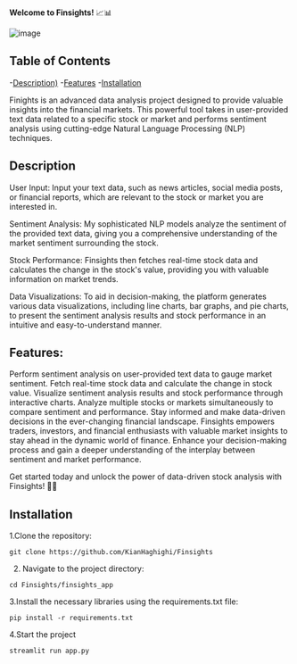 **Welcome to Finsights!** 📈📊

![image](https://github.com/user-attachments/assets/08d9c97d-596a-4e70-a37b-576e1e4bc6aa)

## Table of Contents

  -[Description)](#Description)
  -[Features](#Features)
  -[Installation](#Installation)

Finights is an advanced data analysis project designed to provide valuable insights into the financial markets. This powerful tool takes in user-provided text data related to a specific stock or market and performs sentiment analysis using cutting-edge Natural Language Processing (NLP) techniques.

## Description

User Input: Input your text data, such as news articles, social media posts, or financial reports, which are relevant to the stock or market you are interested in.

Sentiment Analysis: My sophisticated NLP models analyze the sentiment of the provided text data, giving you a comprehensive understanding of the market sentiment surrounding the stock.

Stock Performance: Finsights then fetches real-time stock data and calculates the change in the stock's value, providing you with valuable information on market trends.

Data Visualizations: To aid in decision-making, the platform generates various data visualizations, including line charts, bar graphs, and pie charts, to present the sentiment analysis results and stock performance in an intuitive and easy-to-understand manner.

## Features:

Perform sentiment analysis on user-provided text data to gauge market sentiment.
Fetch real-time stock data and calculate the change in stock value.
Visualize sentiment analysis results and stock performance through interactive charts.
Analyze multiple stocks or markets simultaneously to compare sentiment and performance.
Stay informed and make data-driven decisions in the ever-changing financial landscape.
Finsights empowers traders, investors, and financial enthusiasts with valuable market insights to stay ahead in the dynamic world of finance. Enhance your decision-making process and gain a deeper understanding of the interplay between sentiment and market performance.

Get started today and unlock the power of data-driven stock analysis with Finsights! 🚀💼

## Installation
1.Clone the repository:
```
git clone https://github.com/KianHaghighi/Finsights
```
2. Navigate to the project directory:
```
cd Finsights/finsights_app
```
3.Install the necessary libraries using the requirements.txt file:
```
pip install -r requirements.txt
```
4.Start the project
```
streamlit run app.py
```
